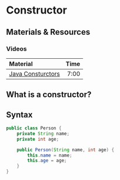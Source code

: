 # Constructor

## Materials & Resources

### Videos

| Material                                                                                              | Time |
|:------------------------------------------------------------------------------------------------------|-----:|
| [Java Consturctors](https://www.youtube.com/watch?v=pgBk8HC7jbU)                                      | 7:00 |


## What is a constructor?

## Syntax

```java
public class Person {
    private String name;
    private int age;

    public Person(String name, int age) {
        this.name = name;
        this.age = age;
    }
}
```